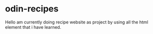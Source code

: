 # odin-recipes
Hello am currently doing recipe website as project by using all the html element that i have learned.